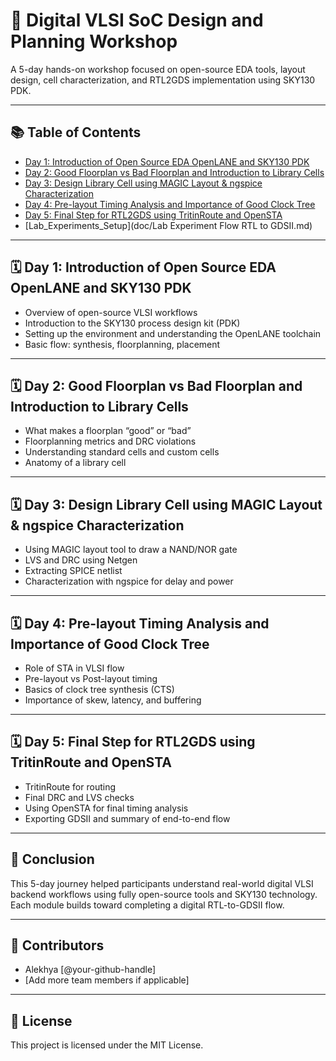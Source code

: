 

# 🧠 Digital VLSI SoC Design and Planning Workshop

A 5-day hands-on workshop focused on open-source EDA tools, layout design, cell characterization, and RTL2GDS implementation using SKY130 PDK.

---

## 📚 Table of Contents

- [Day 1: Introduction of Open Source EDA OpenLANE and SKY130 PDK](doc/Day1.md)  
- [Day 2: Good Floorplan vs Bad Floorplan and Introduction to Library Cells](#day-2-good-floorplan-vs-bad-floorplan-and-introduction-to-library-cells)
- [Day 3: Design Library Cell using MAGIC Layout & ngspice Characterization](#day-3-design-library-cell-using-magic-layout--ngspice-characterization)
- [Day 4: Pre-layout Timing Analysis and Importance of Good Clock Tree](#day-4-pre-layout-timing-analysis-and-importance-of-good-clock-tree)
- [Day 5: Final Step for RTL2GDS using TritinRoute and OpenSTA](#day-5-final-step-for-rtl2gds-using-tritinroute-and-opensta)
- [Lab_Experiments_Setup](doc/Lab Experiment Flow RTL to GDSII.md)
---

## 🗓️ Day 1: Introduction of Open Source EDA OpenLANE and SKY130 PDK

- Overview of open-source VLSI workflows  
- Introduction to the SKY130 process design kit (PDK)  
- Setting up the environment and understanding the OpenLANE toolchain  
- Basic flow: synthesis, floorplanning, placement

---

## 🗓️ Day 2: Good Floorplan vs Bad Floorplan and Introduction to Library Cells

- What makes a floorplan “good” or “bad”  
- Floorplanning metrics and DRC violations  
- Understanding standard cells and custom cells  
- Anatomy of a library cell

---

## 🗓️ Day 3: Design Library Cell using MAGIC Layout & ngspice Characterization

- Using MAGIC layout tool to draw a NAND/NOR gate  
- LVS and DRC using Netgen  
- Extracting SPICE netlist  
- Characterization with ngspice for delay and power

---

## 🗓️ Day 4: Pre-layout Timing Analysis and Importance of Good Clock Tree

- Role of STA in VLSI flow  
- Pre-layout vs Post-layout timing  
- Basics of clock tree synthesis (CTS)  
- Importance of skew, latency, and buffering

---

## 🗓️ Day 5: Final Step for RTL2GDS using TritinRoute and OpenSTA

- TritinRoute for routing  
- Final DRC and LVS checks  
- Using OpenSTA for final timing analysis  
- Exporting GDSII and summary of end-to-end flow

---

## 🏁 Conclusion

This 5-day journey helped participants understand real-world digital VLSI backend workflows using fully open-source tools and SKY130 technology. Each module builds toward completing a digital RTL-to-GDSII flow.

---

## 👥 Contributors

- Alekhya [@your-github-handle]  
- [Add more team members if applicable]

---

## 📄 License

This project is licensed under the MIT License.




